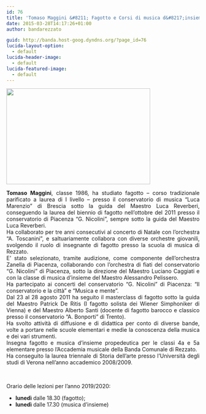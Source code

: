 ```yaml
---
id: 76
title: 'Tomaso Maggini &#8211; Fagotto e Corsi di musica d&#8217;insieme'
date: 2015-03-28T14:17:26+01:00
author: bandarezzato

guid: http://banda.host-goog.dyndns.org/?page_id=76
lucida-layout-option:
  - default
lucida-header-image:
  - default
lucida-featured-image:
  - default
---
```

[<img loading="lazy" class="alignright wp-image-1264" src="https://i0.wp.com/www.bandacomunalerezzato.it/wp-content/uploads/2018/09/maggini.jpg?resize=375%2C250" alt="" width="375" height="250" srcset="https://i0.wp.com/www.bandacomunalerezzato.it/wp-content/uploads/2018/09/maggini.jpg?resize=1024%2C683 1024w, https://i0.wp.com/www.bandacomunalerezzato.it/wp-content/uploads/2018/09/maggini.jpg?resize=300%2C200 300w, https://i0.wp.com/www.bandacomunalerezzato.it/wp-content/uploads/2018/09/maggini.jpg?resize=768%2C512 768w, https://i0.wp.com/www.bandacomunalerezzato.it/wp-content/uploads/2018/09/maggini.jpg?resize=620%2C413 620w, https://i0.wp.com/www.bandacomunalerezzato.it/wp-content/uploads/2018/09/maggini.jpg?resize=480%2C320 480w, https://i0.wp.com/www.bandacomunalerezzato.it/wp-content/uploads/2018/09/maggini.jpg?resize=272%2C182 272w, https://i0.wp.com/www.bandacomunalerezzato.it/wp-content/uploads/2018/09/maggini.jpg?w=1500 1500w, https://i0.wp.com/www.bandacomunalerezzato.it/wp-content/uploads/2018/09/maggini.jpg?w=1240 1240w" sizes="(max-width: 375px) 100vw, 375px" data-recalc-dims="1" />](https://i0.wp.com/www.bandacomunalerezzato.it/wp-content/uploads/2018/09/maggini.jpg)

<p style="text-align: justify;">
  <strong>Tomaso Maggini</strong>, classe 1986, ha studiato fagotto &#8211; corso tradizionale parificato a laurea di I livello &#8211; presso il conservatorio di musica “Luca Marenzio” di Brescia sotto la guida del Maestro Luca Reverberi, conseguendo la laurea del biennio di fagotto nell&#8217;ottobre del 2011 presso il conservatorio di Piacenza “G. Nicolini”, sempre sotto la guida del Maestro Luca Reverberi.<br /> Ha collaborato per tre anni consecutivi al concerto di Natale con l’orchestra “A. Toscanini”, e saltuariamente collabora con diverse orchestre giovanili, svolgendo il ruolo di insegnante di fagotto presso la scuola di musica di Rezzato.<br /> E&#8217; stato selezionato, tramite audizione, come componente dell’orchestra Zanella di Piacenza, collaborando con l’orchestra di fiati del conservatorio “G. Nicolini” di Piacenza, sotto la direzione del Maestro Luciano Caggiati e con la classe di musica d’insieme del Maestro Alessandro Pelissero.<br /> Ha partecipato ai concerti del conservatorio “G. Nicolini” di Piacenza: “Il conservatorio e la città” e “Musica e mente”.<br /> Dal 23 al 28 agosto 2011 ha seguito il masterclass di fagotto sotto la guida del Maestro Patrick De Ritis (I fagotto solista dei Wiener Simphoniker di Vienna) e del Maestro Alberto Santi (docente di fagotto barocco e classico presso il conservatorio “A. Bonporti” di Trento).<br /> Ha svolto attività di diffusione e di didattica per conto di diverse bande, volte a portare nelle scuole elementari e medie la conoscenza della musica e dei vari strumenti.<br /> Insegna fagotto e musica d’insieme propedeutica per le classi 4a e 5a elementare presso l&#8217;Accademia musicale della Banda Comunale di Rezzato.<br /> Ha conseguito la laurea triennale di Storia dell’arte presso l’Università degli studi di Verona nell’anno accademico 2008/2009.
</p>

<p style="text-align: justify;">
  &nbsp;
</p>

<p style="text-align: justify;">
  Orario delle lezioni per l&#8217;anno 2019/2020:&nbsp;
</p>

  * **lunedì** dalle 18.30 (fagotto);
  * **lunedì** dalle 17.30 (musica d&#8217;insieme)